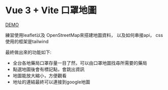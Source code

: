 # Vue 3 + Vite  口罩地圖

[DEMO](https://yoshuu.github.io/mask-app/)

練習使用leaflet以及 OpenStreetMap來搭建地圖資料，
以及如何串接api，
css使用的框架是tailwind

最終做出來的功能如下:
* 全台各地藥局口罩存量一目了然，可以由口罩地圖找尋所需要的藥局
* 點選地圖後會有標記點，會跳出資訊
* 地圖能放大縮小，方便觀看
* 地址的連結最終可以連接到google地圖

